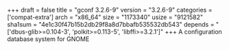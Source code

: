 +++
draft = false
title = "gconf 3.2.6-9"
version = "3.2.6-9"
categories = ['compat-extra']
arch = "x86_64"
size = "1173340"
usize = "9121582"
sha1sum = "4e1c30f47b15b2db29f8a8d7bbafb535532db543"
depends = "['dbus-glib>=0.104-3', 'polkit>=0.113-5', 'libffi>=3.2.1']"
+++
A configuration database system for GNOME